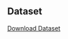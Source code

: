 ## Dataset
[Download Dataset](https://www.kaggle.com/datasets/paramaggarwal/fashion-product-images-small)
